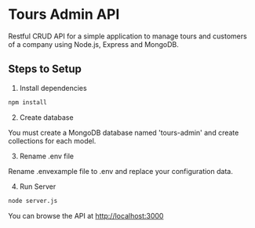 # Tours Admin API

Restful CRUD API for a simple application to manage tours and customers of a company using Node.js, Express and MongoDB.

## Steps to Setup

1. Install dependencies

```bash
npm install
```

2. Create database

You must create a MongoDB database named 'tours-admin' and create collections for each model.

3. Rename .env file

Rename .envexample file to .env and replace your configuration data.

4. Run Server

```bash
node server.js
```

You can browse the API at <http://localhost:3000>

